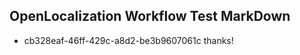 ## OpenLocalization Workflow Test MarkDown
* cb328eaf-46ff-429c-a8d2-be3b9607061c thanks!

<!--HONumber=Jul16_HO4-->


